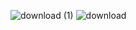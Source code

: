 ![download (1)](https://user-images.githubusercontent.com/101011345/195427274-8e5b1b62-88f9-4adf-94b5-ea926e9e98c5.png)
![download](https://user-images.githubusercontent.com/101011345/195427333-180b4859-ad78-4dab-a019-92a897170070.png)

